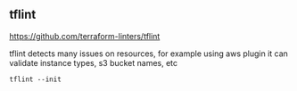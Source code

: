 ## tflint

https://github.com/terraform-linters/tflint

tflint detects many issues on resources, for example using aws plugin it can validate instance types, s3 bucket names, etc


```shell
tflint --init
```